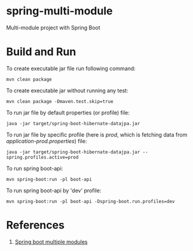 # spring-multi-module
Multi-module project with Spring Boot
# Build and Run
To create executable jar file run following command:
```
mvn clean package
```
To create executable jar without running any test:
```
mvn clean package -Dmaven.test.skip=true
```
To run jar file by default properties (or profile) file:
```
java -jar target/spring-boot-hibernate-datajpa.jar
```
To run jar file by specific profile (here is *prod*, which is fetching data from *application-prod.properties*) file:
```
java -jar target/spring-boot-hibernate-datajpa.jar --spring.profiles.active=prod
```
To run spring boot-api:
```
mvn spring-boot:run -pl boot-api
```
To run spring boot-api by 'dev' profile:
```
mvn spring-boot:run -pl boot-api -Dspring-boot.run.profiles=dev
```
# References
1. [Spring boot multiple modules](https://www.baeldung.com/spring-boot-multiple-modules)
